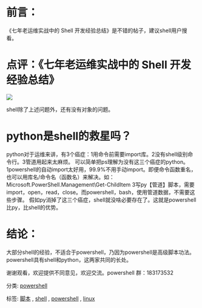 ﻿# 前言：

《七年老运维实战中的 Shell 开发经验总结》是不错的帖子，建议shell用户搜看。

# 点评：《七年老运维实战中的 Shell 开发经验总结》

![](https://img2020.cnblogs.com/blog/456691/202107/456691-20210702104344103-654105975.jpg)

shell除了上述问题外，还有没有对象的问题。

# python是shell的救星吗？

python对于运维来讲，有3个癌症：1用命令前需要import库。2没有shell级别命令行。3管道用起来太麻烦。
可以简单把ps理解为没有这三个癌症的python。
1powershell的自动import太好用，99.9%不用手动import。即便命令函数重名，也可以用库名/命令名（函数名）来解决。如：Microsoft.PowerShell.Management\\Get-ChildItem
3写py【管道】脚本，需要import，open，read，close。而powershell，bash，使用管道数据，不需要这些步骤。
假如py消掉了这三个癌症，shell就没啥必要存在了。这就是powershell比py，比shell的优势。

# 结论：

大部分shell的经验，不适合于powershell，乃因为powershell是高级脚本功法。
powershell具有shell和python，这两家共同的长处。

谢谢观看，欢迎提供不同意见，欢迎交流。powershell 群：183173532

分类: [powershell](https://www.cnblogs.com/piapia/category/420584.html)

标签: [脚本](https://www.cnblogs.com/piapia/tag/%E8%84%9A%E6%9C%AC/) , [shell](https://www.cnblogs.com/piapia/tag/shell/) , [powershell](https://www.cnblogs.com/piapia/tag/powershell/) , [linux](https://www.cnblogs.com/piapia/tag/linux/)
